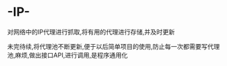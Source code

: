 # -IP-
对网络中的IP代理进行抓取,将有用的代理进行存储,并及时更新

未完待续,将代理池不断更新,便于以后简单项目的使用,防止每一次都需要写代理池,麻烦,做出接口API,进行调用,是程序通用化
